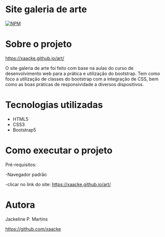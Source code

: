 # Site galeria de arte
 [![NPM](https://img.shields.io/npm/l/react)](https://github.com/xaacke/apresentacao-mentoria/blob/main/LICENSE) 

# Sobre o projeto
https://xaacke.github.io/art/

O site galeria de arte foi feito com base na aulas do curso de desenvolvimento web para a prática e utilização do bootstrap.
Tem como foco a utilização de classes do bootstrap com a integração de CSS, bem como as boas práticas de responsividade a diversos dispositivos.

# Tecnologias utilizadas
- HTML5
- CSS3
- Bootstrap5 

# Como executar o projeto

Pré-requisitos:

-Navegador padrão

-clicar no link do site: https://xaacke.github.io/art/ 

# Autora

Jackeline P. Martins

https://github.com/xaacke 

